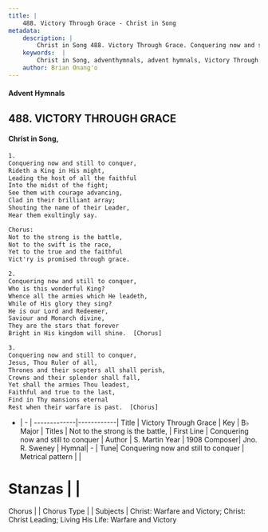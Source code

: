 ```yaml
---
title: |
    488. Victory Through Grace - Christ in Song
metadata:
    description: |
        Christ in Song 488. Victory Through Grace. Conquering now and still to conquer, Rideth a King in His might, Leading the host of all the faithful Into the midst of the fight; See them with courage advancing, Clad in their brilliant array; Shouting the name of their Leader, Hear them exultingly say. Chorus: Not to the strong is the battle, Not to the swift is the race, Yet to the true and the faithful Vict'ry is promised through grace.
    keywords:  |
        Christ in Song, adventhymnals, advent hymnals, Victory Through Grace, Conquering now and still to conquer. Not to the strong is the battle,
    author: Brian Onang'o
---
```


#### Advent Hymnals
## 488. VICTORY THROUGH GRACE
####  Christ in Song,

```txt
1.
Conquering now and still to conquer,
Rideth a King in His might,
Leading the host of all the faithful
Into the midst of the fight;
See them with courage advancing,
Clad in their brilliant array;
Shouting the name of their Leader,
Hear them exultingly say.

Chorus:
Not to the strong is the battle,
Not to the swift is the race,
Yet to the true and the faithful
Vict'ry is promised through grace.

2.
Conquering now and still to conquer,
Who is this wonderful King?
Whence all the armies which He leadeth,
While of His glory they sing?
He is our Lord and Redeemer,
Saviour and Monarch divine,
They are the stars that forever
Bright in His kingdom will shine.  [Chorus]

3.
Conquering now and still to conquer,
Jesus, Thou Ruler of all,
Thrones and their scepters all shall perish,
Crowns and their splendor shall fall,
Yet shall the armies Thou leadest,
Faithful and true to the last,
Find in Thy mansions eternal
Rest when their warfare is past.  [Chorus]


```

- |   -  |
-------------|------------|
Title | Victory Through Grace |
Key | B♭ Major |
Titles | Not to the strong is the battle, |
First Line | Conquering now and still to conquer |
Author | S. Martin
Year | 1908
Composer| Jno. R. Sweney |
Hymnal|  - |
Tune| Conquering now and still to conquer |
Metrical pattern | |
# Stanzas |  |
Chorus |  |
Chorus Type |  |
Subjects | Christ: Warfare and Victory; Christ: Christ Leading; Living His Life: Warfare and Victory<span id='more_topics' style='display:none'>; Special Selections: Choir or Quartet |
Texts | Revelation 6:2 |
Print Texts | 
Scripture Song |  |
    
